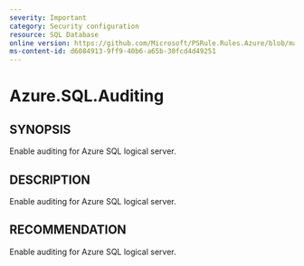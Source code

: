 ```yaml
---
severity: Important
category: Security configuration
resource: SQL Database
online version: https://github.com/Microsoft/PSRule.Rules.Azure/blob/master/docs/rules/en/Azure.SQL.Auditing.md
ms-content-id: d6084913-9ff9-40b6-a65b-30fcd4d49251
---
```


# Azure.SQL.Auditing

## SYNOPSIS

Enable auditing for Azure SQL logical server.

## DESCRIPTION

Enable auditing for Azure SQL logical server.

## RECOMMENDATION

Enable auditing for Azure SQL logical server.
